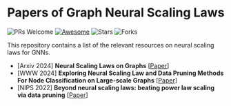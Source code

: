 # Papers of Graph Neural Scaling Laws
![PRs Welcome](https://img.shields.io/badge/PRs-Welcome-green)  [![Awesome](https://awesome.re/badge.svg)](https://awesome.re) 
![Stars](https://img.shields.io/github/stars/gongchenghua/Graph_Neural_Scaling_Laws?color=red) 
![Forks](https://img.shields.io/github/forks/gongchenghua/Graph_Neural_Scaling_Laws?color=blue&label=Fork)

This repository contains a list of the relevant resources on neural scaling laws for GNNs. 
- [Arxiv 2024] **Neural Scaling Laws on Graphs** [[Paper](https://arxiv.org/abs/2402.02054)]
- [WWW 2024] **Exploring Neural Scaling Law and Data Pruning Methods For Node Classification on Large-scale Graphs** [[Paper](https://dl.acm.org/doi/abs/10.1145/3589334.3645571)]
- [NIPS 2022] **Beyond neural scaling laws: beating power law scaling via data pruning** [[Paper](https://arxiv.org/abs/2206.14486)]
